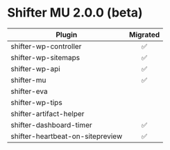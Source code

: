 # Shifter MU 2.0.0 (beta)

| Plugin                           |      Migrated      |
| -------------------------------- | :----------------: |
| shifter-wp-controller            | :white_check_mark: |
| shifter-wp-sitemaps              | :white_check_mark: |
| shifter-wp-api                   | :white_check_mark: |
| shifter-mu                       | :white_check_mark: |
| shifter-eva                      |                    |
| shifter-wp-tips                  |                    |
| shifter-artifact-helper          |                    |
| shifter-dashboard-timer          | :white_check_mark: |
| shifter-heartbeat-on-sitepreview | :white_check_mark: |
